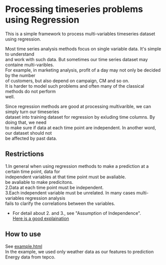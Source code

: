 # Processing timeseries problems using Regression
This is a simple framework to process multi-variables timeseries dataset using regression.<br>

Most time series analysis methods focus on single variable data. It's simple to understand<br>
and work with such data. But sometimes our time series dataset may containe multi-varibles.<br>
For example, in marketing analysis, profit of a day may not only be decided by the number<br>
of customers, but also depend on campaign, CM and so on.<br>
It is harder to model such problems and often many of the classical methods do not perform<br>
well.<br>

Since regression methods are good at processing multivarible, we can simply turn our timeseries<br>
dataset into training dataset for regression by exluding time columns. By doing that, we need<br>
to make sure if data at each time point are independent. In another word, our dataset should not<br>
be affected by past data.<br>

## Restrictions
1.In general when using regression methods to make a prediction at a certain time point, data for<br>
independent variables at that time point must be avaliable.<br>
be avaliable to make predicitons.<br>
2.Data at each time point must be independent.<br>
3.Each independent variable must be unrelated. In many cases multi-variables regression analysis<br>
fails to clarify the correlations between the variables.<br>
* For detail about 2. and 3., see "Assumption of Independence".<br>
[Here is a good explaination](http://www.statisticshowto.com/assumption-of-independence/)

## How to use
See [example.html](https://github.com/george-j-zhu/timeseriesprocessing/blob/master/example.html)<br>
In the example, we used only weather data as our features to prediction Energy data from tepco.
